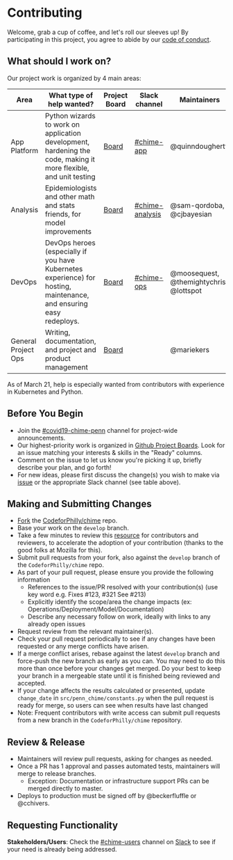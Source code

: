 # Contributing

Welcome, grab a cup of coffee, and let's roll our sleeves up! By participating in this project, you agree to abide by our [code of conduct](CODE_OF_CONDUCT.md).

## What should I work on?

Our project work is organized by 4 main areas:

| Area        | What type of help wanted? | Project Board                                         | Slack channel           | Maintainers |
| --- | --- | --- | --- | --- |
| App Platform        | Python wizards to work on application development, hardening the code, making it more flexible, and unit testing | [Board](https://github.com/CodeForPhilly/chime/projects/3) | [#chime-app](https://codeforphilly.org/chat?channel=chime-app) | @quinndougherty                      |
| Analysis            | Epidemiologists and other math and stats friends, for model improvements | [Board](https://github.com/CodeForPhilly/chime/projects/5) | [#chime-analysis](https://codeforphilly.org/chat?channel=chime-analysis) | @sam-qordoba, @cjbayesian                   |
| DevOps              | DevOps heroes (especially if you have Kubernetes experience) for hosting, maintenance, and ensuring easy redeploys. | [Board](https://github.com/CodeForPhilly/chime/projects/2) | [#chime-ops](https://codeforphilly.org/chat?channel=chime-ops) | @moosequest, @themightychris, @lottspot |
| General Project Ops | Writing, documentation, and project and product management | [Board](https://github.com/CodeForPhilly/chime/projects/6) |  | @mariekers                           |

As of March 21, help is especially wanted from contributors with experience in Kubernetes and Python.

## Before You Begin

- Join the [#covid19-chime-penn](https://codeforphilly.org/chat?channel=covid19-chime-penn) channel for project-wide announcements.
- Our highest-priority work is organized in [Github Project Boards](https://github.com/CodeForPhilly/chime/projects). Look for an issue matching your interests & skills in the "Ready" columns.
- Comment on the issue to let us know you're picking it up, briefly describe your plan, and go forth!
- For new ideas, please first discuss the change(s) you wish to make via [issue](https://github.com/codeforphilly/chime/issues) or the appropriate Slack channel (see table above).

## Making and Submitting Changes

- [Fork](https://help.github.com/en/github/getting-started-with-github/fork-a-repo) the [CodeforPhilly/chime](https://github.com/CodeForPhilly/chime) repo.
- Base your work on the `develop` branch.
- Take a few minutes to review this [resource](https://developer.mozilla.org/en-US/docs/Mozilla/Developer_guide/Reviewer_Checklist) for contributors and reviewers, to accelerate the adoption of your contribution (thanks to the good folks at Mozilla for this).
- Submit pull requests from your fork, also against the `develop` branch of the `CodeforPhilly/chime` repo.
- As part of your pull request, please ensure you provide the following information
  - References to the issue/PR resolved with your contribution(s) (use key word e.g. Fixes #123, #321 See #213)
  - Explicitly identify the scope/area the change impacts (ex: Operations/Deployment/Model/Documentation)
  - Describe any necessary follow on work, ideally with links to any already open issues
- Request review from the relevant maintainer(s).
- Check your pull request periodically to see if any changes have been requested or any merge conflicts have arisen.
- If a merge conflict arises, rebase against the latest `develop` branch and force-push the new branch as early as you can. You may need to do this more than once before your changes get merged. Do your best to keep your branch in a mergeable state until it is finished being reviewed and accepted.
- If your change affects the results calculated or presented, update `change_date` in `src/penn_chime/constants.py` when the pull request is ready for merge, so users can see when results have last changed
- Note: Frequent contributors with write access can submit pull requests from a new branch in the `CodeforPhilly/chime` repository.

## Review & Release

<!-- Currently establishing & clarifying the release process, this is just a skeleton. -->

- Maintainers will review pull requests, asking for changes as needed.
- Once a PR has 1 approval and passes automated tests, maintainers will merge to release branches.
  - Exception: Documentation or infrastructure support PRs can be merged directly to master.
- Deploys to production must be signed off by @beckerfluffle or @cchivers.

## Requesting Functionality

**Stakeholders/Users**: Check the [#chime-users](https://codeforphilly.org/chat/chime-users) channel on [Slack](https://codeforphilly.org/chat) to see if your need is already being addressed.
